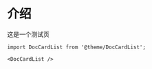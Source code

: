 # 介绍

这是一个测试页


```mdx-code-block
import DocCardList from '@theme/DocCardList';

<DocCardList />
```